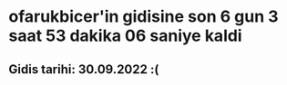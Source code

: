 # ofarukbicer'in gidisine son 6 gun 3 saat 53 dakika 06 saniye kaldi

## Gidis tarihi: 30.09.2022 :(